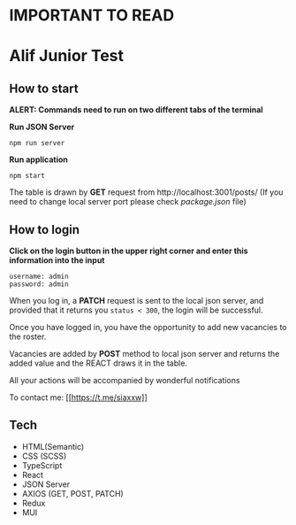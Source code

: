 # IMPORTANT TO READ

# Alif Junior Test

## How to start

**ALERT: Commands need to run on two different tabs of the terminal**

**Run JSON Server**

```
npm run server
```

**Run application**

```
npm start
```

The table is drawn by **GET** request from http://localhost:3001/posts/ (If you need to change local server port please check _package.json_ file)

## How to login

**Click on the login button in the upper right corner and enter this information into the input**

```
username: admin
password: admin
```

When you log in, a **PATCH** request is sent to the local json server, and provided that it returns you `status < 300`, the login will be successful.

Once you have logged in, you have the opportunity to add new vacancies to the roster.

Vacancies are added by **POST** method to local json server and returns the added value and the REACT draws it in the table.

All your actions will be accompanied by wonderful notifications

To contact me: [[https://t.me/siaxxw]]

## Tech

- HTML(Semantic)
- CSS (SCSS)
- TypeScript
- React
- JSON Server
- AXIOS (GET, POST, PATCH)
- Redux
- MUI
